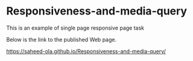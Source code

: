 # Responsiveness-and-media-query
This is an example of single page responsive page task

Below is the link to the published Web page.

https://saheed-ola.github.io/Responsiveness-and-media-query/
